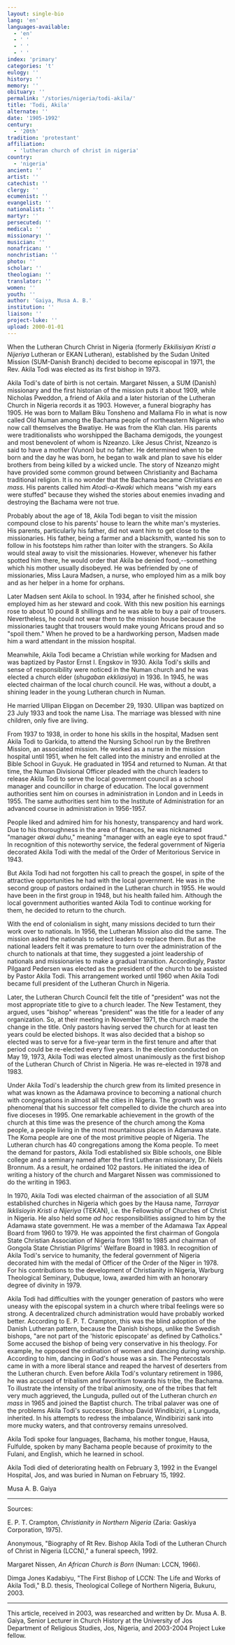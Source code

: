 ```yaml
---
layout: single-bio
lang: 'en'
languages-available:
  - 'en'
  - ' '
  - ' '
  - ' '
index: 'primary'
categories: 't'
eulogy: ''
history: ''
memory: ''
obituary: ''
permalink: '/stories/nigeria/todi-akila/'
title: 'Todi, Akila'
alternate: ''
date: '1905-1992'
century:
  - '20th'
tradition: 'protestant'
affiliation:
  - 'lutheran church of christ in nigeria'
country:
  - 'nigeria'
ancient: ''
artist: ''
catechist: ''
clergy: ''
ecumenist: ''
evangelist: ''
nationalist: ''
martyr: ''
persecuted: ''
medical: ''
missionary: ''
musician: ''
nonafrican: ''
nonchristian: ''
photo: ''
scholar: ''
theologian: ''
translator: ''
women: ''
youth: ''
author: 'Gaiya, Musa A. B.'
institution: ''
liaison: ''
project-luke: ''
upload: 2000-01-01
---
```



When the Lutheran Church Christ in Nigeria (formerly *Ekkilisiyan Kristi a Nijeriya* Lutheran or EKAN Lutheran), established by the Sudan United Mission (SUM-Danish Branch) decided to become episcopal in 1971, the Rev. Akila Todi was elected as its first bishop in 1973.

Akila Todi's date of birth is not certain. Margaret Nissen, a SUM (Danish) missionary and the first historian of the mission puts it about 1909, while Nicholas Pweddon, a friend of Akila and a later historian of the Lutheran Church in Nigeria records it as 1903. However, a funeral biography has 1905.  He was born to Mallam Biku Tonsheno and Mallama Flo in what is now called Old Numan among the Bachama people of northeastern Nigeria who now call themselves the Bwatiye. He was from the Klah clan. His parents were traditionalists who worshipped the Bachama demigods, the youngest and most benevolent of whom is Nzeanzo. Like Jesus Christ, Nzeanzo is said to have a mother (Vunon) but no father. He determined when to be born and the day he was born, he began to walk and plan to save his elder brothers from being killed by a wicked uncle. The story of Nzeanzo might have provided some common ground between Christianity and Bachama traditional religion. It is no wonder that the Bachama became Christians *en mass.* His parents called him *Atodi-a-Kwaki* which means "wish my ears were stuffed" because they wished the stories about enemies invading and destroying the Bachama were not true.

Probably about the age of 18, Akila Todi began to visit the mission compound close to his parents' house to learn the white man's mysteries. His parents, particularly his father, did not want him to get close to the missionaries. His father, being a farmer and a blacksmith, wanted his son to follow in his footsteps him rather than loiter with the strangers. So Akila would steal away to visit the missionaries. However, whenever his father spotted him there, he would order that Akila be denied food,--something which his mother usually disobeyed.  He was befriended by one of missionaries, Miss Laura Madsen, a nurse, who employed him as a milk boy and as her helper in a home for orphans.

Later Madsen sent Akila to school. In 1934, after he finished school, she employed him as her steward and cook. With this new position his earnings rose to about 10 pound 8 shillings and he was able to buy a pair of trousers.  Nevertheless, he could not wear them to the mission house because the missionaries taught that trousers would make young Africans proud and so "spoil them." When he proved to be a hardworking person, Madsen made him a ward attendant in the mission hospital.

Meanwhile, Akila Todi became a Christian while working for Madsen and was baptized by Pastor Ernst I. Engskov in 1930. Akila Todi's skills and sense of responsibility were noticed in the Numan church and he was elected a church elder (*shugaban ekkliasiya*) in 1936. In 1945, he was elected chairman of the local church council. He was, without a doubt, a shining leader in the young Lutheran church in Numan.

He married Ullipan Elipgan on December 29, 1930. Ullipan was baptized on 23 July 1933 and took the name Lisa. The marriage was blessed with nine children, only five are living.

From 1937 to 1938, in order to hone his skills in the hospital, Madsen sent Akila Todi to Garkida, to attend                                                                                                                                                                                         the Nursing School run by the Brethren Mission, an associated mission. He worked as a nurse in the mission hospital until 1951, when he felt called into the ministry and enrolled at the Bible School in Guyuk.  He graduated in 1954 and returned to Numan.  At that time, the Numan Divisional Officer pleaded with the church leaders to release Akila Todi to serve the local government council as a school manager and councillor in charge of education. The local government authorities sent him on courses in administration in London and in Leeds in 1955. The same authorities sent him to the Institute of Administration for an advanced course in administration in 1956-1957.

People liked and admired him for his honesty, transparency and hard work. Due to his thoroughness in the area of finances, he was nicknamed "manager *akwai duhu*," meaning "manager with an eagle eye to spot fraud."  In recognition of this noteworthy service, the federal government of Nigeria decorated Akila Todi with the medal of the Order of Meritorious Service in 1943.

But Akila Todi had not forgotten his call to preach the gospel, in spite of the attractive opportunities he had with the local government. He was in the second group of pastors ordained in the Lutheran church in 1955. He would have been in the first group in 1948, but his health failed him. Although the local government authorities wanted Akila Todi to continue working for them, he decided to return to the church.

With the end of colonialism in sight, many missions decided to turn their work over to nationals. In 1956, the Lutheran Mission also did the same. The mission asked the nationals to select leaders to replace them. But as the national leaders felt it was premature to turn over the administration of the church to nationals at that time, they suggested a joint leadership of nationals and missionaries to make a gradual transition. Accordingly, Pastor Pilgaard Pedersen was elected as the president of the church to be assisted by Pastor Akila Todi.  This arrangement worked until 1960 when Akila Todi became full president of the Lutheran Church in Nigeria.

Later, the Lutheran Church Council felt the title of "president" was not the most appropriate title to give to a church leader. The New Testament, they argued, uses "bishop" whereas "president" was the title for a leader of any organization. So, at their meeting in November 1971, the church made the change in the title. Only pastors having served the church for at least ten years could be elected bishops. It was also decided that a bishop so elected was to serve for a five-year term in the first tenure and after that period could be re-elected every five years. In the election conducted on May 19, 1973, Akila Todi was elected almost unanimously as the first bishop of the Lutheran Church of Christ in Nigeria. He was re-elected in 1978 and 1983.

Under Akila Todi's leadership the church grew from its limited presence in what was known as the Adamawa province to becoming a national church with congregations in almost all the cities in Nigeria. The growth was so phenomenal that his successor felt compelled to divide the church area into five dioceses in 1995. One remarkable achievement in the growth of the church at this time was the presence of the church among the Koma people, a people living in the most mountainous places in Adamawa state. The Koma people are one of the most primitive people of Nigeria. The Lutheran church has 40 congregations among the Koma people. To meet the demand for pastors, Akila Todi established six Bible schools, one Bible college and a seminary named after the first Lutheran missionary, Dr. Niels Bronnum.  As a result, he ordained 102 pastors.  He initiated the idea of writing a history of the church and Margaret Nissen was commissioned to do the writing in 1963.

In 1970, Akila Todi was elected chairman of the association of all SUM established churches in Nigeria which goes by the Hausa name, *Tarrayar Ikklisioyin Kristi a Nijeriya* (TEKAN), i.e. the Fellowship of Churches of Christ in Nigeria. He also held some *ad hoc* responsibilities assigned to him by the Adamawa state government. He was a member of the Adamawa Tax Appeal Board from 1960 to 1979. He was appointed the first chairman of Gongola State Christian Association of Nigeria from 1981 to 1985 and chairman of Gongola State Christian Pilgrims' Welfare Board in 1983. In recognition of Akila Todi's service to humanity, the federal government of Nigeria decorated him with the medal of Officer of the Order of the Niger in 1978. For his contributions to the development of Christianity in Nigeria, Warburg Theological Seminary, Dubuque, Iowa, awarded him with an honorary degree of divinity in 1979.

Akila Todi had difficulties with the younger generation of pastors who were uneasy with the episcopal system in a church where tribal feelings were so strong. A decentralized church administration would have probably worked better. According to E. P. T. Crampton,  this was the blind adoption of the Danish Lutheran pattern, because the Danish bishops, unlike the Swedish bishops, "are not part of the 'historic episcopate' as defined by Catholics." Some accused the bishop of being very conservative in his theology. For example, he opposed the ordination of women and dancing during worship. According to him, dancing in God's house was a sin. The Pentecostals came in with a more liberal stance and reaped the harvest of deserters from the Lutheran church.  Even before Akila Todi's voluntary retirement in 1986, he was accused of tribalism and favoritism towards his tribe, the Bachama. To illustrate the intensity of the tribal animosity, one of the tribes that felt very much aggrieved, the Lunguda, pulled out of the Lutheran church *en mass* in 1965 and joined the Baptist church.  The tribal palaver was one of the problems Akila Todi's successor, Bishop David Windibiziri, a Lunguda, inherited.  In his attempts to redress the imbalance, Windibirizi sank into more mucky waters, and that controversy remains unresolved.

Akila Todi spoke four languages, Bachama, his mother tongue, Hausa, Fulfulde, spoken by many Bachama people because of proximity to the Fulani, and English, which he learned in school.

Akila Todi died of deteriorating health on February 3, 1992 in the Evangel Hospital, Jos, and was buried in Numan on February 15, 1992.

Musa A. B. Gaiya

---

Sources:

E. P. T. Crampton, *Christianity in Northern Nigeria* (Zaria: Gaskiya Corporation, 1975).

Anonymous, "Biography of Rt Rev. Bishop Akila Todi of the Lutheran Church of Christ in Nigeria (LCCN)," a funeral speech, 1992.

Margaret Nissen, *An African Church is Born* (Numan: LCCN, 1966).

Dimga Jones Kadabiyu, "The First Bishop of LCCN: The Life and Works of Akila Todi," B.D. thesis, Theological College of Northern Nigeria, Bukuru, 2003.

---

This article, received in 2003, was researched and written by Dr. Musa A. B. Gaiya, Senior Lecturer in Church History at the University of Jos Department of Religious Studies, Jos, Nigeria, and 2003-2004 Project Luke fellow.